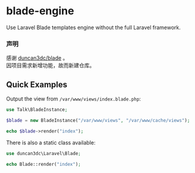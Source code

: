 # blade-engine
Use Laravel Blade templates engine without the full Laravel framework.

### 声明
感谢 [duncan3dc/blade](https://github.com/duncan3dc/blade) 。  
因项目需求新增功能，故而新建仓库。


Quick Examples
--------------

Output the view from `/var/www/views/index.blade.php`:
```php
use Talk\BladeInstance;

$blade = new BladeInstance("/var/www/views", "/var/www/cache/views");

echo $blade->render("index");
```

There is also a static class available:
```php
use duncan3dc\Laravel\Blade;

echo Blade::render("index");
```


